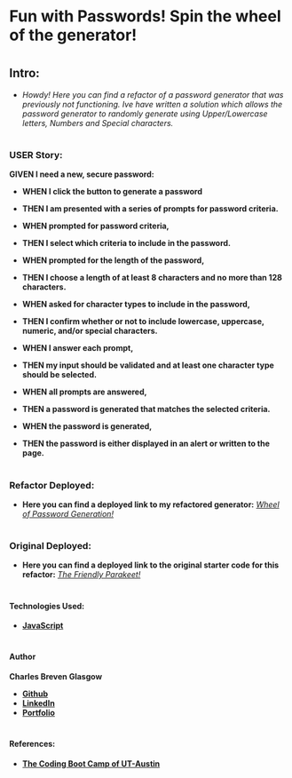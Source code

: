 # **Fun with Passwords! Spin the wheel of the generator!**

#
## **Intro:**

- *Howdy! Here you can find a refactor of a password generator that was previously not functioning. Ive have written a solution which allows the password generator to randomly generate using Upper/Lowercase letters, Numbers and Special characters.*

#
### **USER Story:**

**GIVEN I need a new, secure password:**

- **WHEN I click the button to generate a password**
- **THEN I am presented with a series of prompts for password criteria.**

- **WHEN prompted for password criteria,**
- **THEN I select which criteria to include in the password.**

- **WHEN prompted for the length of the password,**
- **THEN I choose a length of at least 8 characters and no more than 128 characters.**

- **WHEN asked for character types to include in the password,**
- **THEN I confirm whether or not to include lowercase, uppercase, numeric, and/or special characters.**

- **WHEN I answer each prompt,**
- **THEN my input should be validated and at least one character type should be selected.**

- **WHEN all prompts are answered,**
- **THEN a password is generated that matches the selected criteria.**

- **WHEN the password is generated,**
- **THEN the password is either displayed in an alert or written to the page.**

#
### **Refactor Deployed:**
- **Here you can find a deployed link to my refactored generator:** *[Wheel of Password Generation!](https://brevenn.github.io/fun-with-passwords/)*

#
### **Original Deployed:**
- **Here you can find a deployed link to the original starter code for this refactor:** *[The Friendly Parakeet!](https://github.com/coding-boot-camp/friendly-parakeet)*

#
#### **Technologies Used:**

- **[JavaScript](https://www.javascript.com/)**

#
#### **Author**

**Charles Breven Glasgow**

- **[Github](https://github.com/Brevenn)**
- **[LinkedIn](https://www.linkedin.com/in/charles-glasgow-7b07a41a3/)**
- **[Portfolio](https://brevenn.github.io/Portfolio-Full-Stack/)**

#
#### **References:**

- **[The Coding Boot Camp of UT-Austin](https://techbootcamps.utexas.edu/coding/)**
